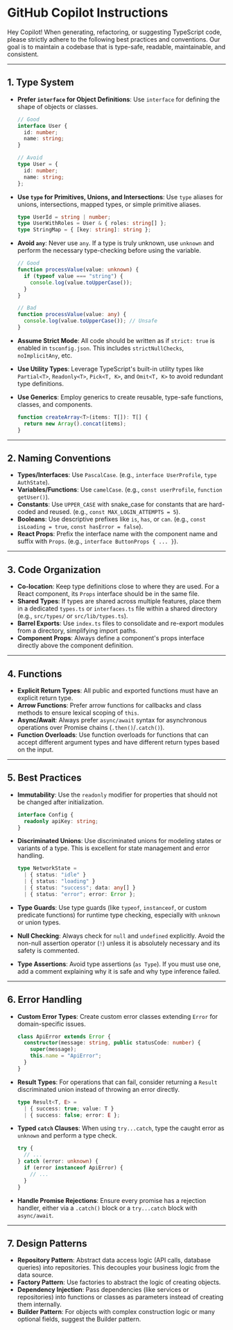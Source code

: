 # GitHub Copilot Instructions

Hey Copilot! When generating, refactoring, or suggesting TypeScript code, please strictly adhere to the following best practices and conventions. Our goal is to maintain a codebase that is type-safe, readable, maintainable, and consistent.

---

## 1. Type System

-   **Prefer `interface` for Object Definitions**: Use `interface` for defining the shape of objects or classes.

    ```typescript
    // Good
    interface User {
      id: number;
      name: string;
    }

    // Avoid
    type User = {
      id: number;
      name: string;
    };
    ```

-   **Use `type` for Primitives, Unions, and Intersections**: Use `type` aliases for unions, intersections, mapped types, or simple primitive aliases.

    ```typescript
    type UserId = string | number;
    type UserWithRoles = User & { roles: string[] };
    type StringMap = { [key: string]: string };
    ```

-   **Avoid `any`**: Never use `any`. If a type is truly unknown, use `unknown` and perform the necessary type-checking before using the variable.

    ```typescript
    // Good
    function processValue(value: unknown) {
      if (typeof value === "string") {
        console.log(value.toUpperCase());
      }
    }

    // Bad
    function processValue(value: any) {
      console.log(value.toUpperCase()); // Unsafe
    }
    ```

-   **Assume Strict Mode**: All code should be written as if `strict: true` is enabled in `tsconfig.json`. This includes `strictNullChecks`, `noImplicitAny`, etc.

-   **Use Utility Types**: Leverage TypeScript's built-in utility types like `Partial<T>`, `Readonly<T>`, `Pick<T, K>`, and `Omit<T, K>` to avoid redundant type definitions.

-   **Use Generics**: Employ generics to create reusable, type-safe functions, classes, and components.

    ```typescript
    function createArray<T>(items: T[]): T[] {
      return new Array().concat(items);
    }
    ```

---

## 2. Naming Conventions

-   **Types/Interfaces**: Use `PascalCase`. (e.g., `interface UserProfile`, `type AuthState`).
-   **Variables/Functions**: Use `camelCase`. (e.g., `const userProfile`, `function getUser()`).
-   **Constants**: Use `UPPER_CASE` with snake_case for constants that are hard-coded and reused. (e.g., `const MAX_LOGIN_ATTEMPTS = 5`).
-   **Booleans**: Use descriptive prefixes like `is`, `has`, or `can`. (e.g., `const isLoading = true`, `const hasError = false`).
-   **React Props**: Prefix the interface name with the component name and suffix with `Props`. (e.g., `interface ButtonProps { ... }`).

---

## 3. Code Organization

-   **Co-location**: Keep type definitions close to where they are used. For a React component, its `Props` interface should be in the same file.
-   **Shared Types**: If types are shared across multiple features, place them in a dedicated `types.ts` or `interfaces.ts` file within a shared directory (e.g., `src/types/` or `src/lib/types.ts`).
-   **Barrel Exports**: Use `index.ts` files to consolidate and re-export modules from a directory, simplifying import paths.
-   **Component Props**: Always define a component's props interface directly above the component definition.

---

## 4. Functions

-   **Explicit Return Types**: All public and exported functions must have an explicit return type.
-   **Arrow Functions**: Prefer arrow functions for callbacks and class methods to ensure lexical scoping of `this`.
-   **Async/Await**: Always prefer `async/await` syntax for asynchronous operations over Promise chains (`.then()`/`.catch()`).
-   **Function Overloads**: Use function overloads for functions that can accept different argument types and have different return types based on the input.

---

## 5. Best Practices

-   **Immutability**: Use the `readonly` modifier for properties that should not be changed after initialization.

    ```typescript
    interface Config {
      readonly apiKey: string;
    }
    ```

-   **Discriminated Unions**: Use discriminated unions for modeling states or variants of a type. This is excellent for state management and error handling.

    ```typescript
    type NetworkState =
      | { status: "idle" }
      | { status: "loading" }
      | { status: "success"; data: any[] }
      | { status: "error"; error: Error };
    ```

-   **Type Guards**: Use type guards (like `typeof`, `instanceof`, or custom predicate functions) for runtime type checking, especially with `unknown` or union types.

-   **Null Checking**: Always check for `null` and `undefined` explicitly. Avoid the non-null assertion operator (`!`) unless it is absolutely necessary and its safety is commented.

-   **Type Assertions**: Avoid type assertions (`as Type`). If you must use one, add a comment explaining why it is safe and why type inference failed.

---

## 6. Error Handling

-   **Custom Error Types**: Create custom error classes extending `Error` for domain-specific issues.

    ```typescript
    class ApiError extends Error {
      constructor(message: string, public statusCode: number) {
        super(message);
        this.name = "ApiError";
      }
    }
    ```

-   **Result Types**: For operations that can fail, consider returning a `Result` discriminated union instead of throwing an error directly.

    ```typescript
    type Result<T, E> =
      | { success: true; value: T }
      | { success: false; error: E };
    ```

-   **Typed `catch` Clauses**: When using `try...catch`, type the caught error as `unknown` and perform a type check.

    ```typescript
    try {
      // ...
    } catch (error: unknown) {
      if (error instanceof ApiError) {
        // ...
      }
    }
    ```

-   **Handle Promise Rejections**: Ensure every promise has a rejection handler, either via a `.catch()` block or a `try...catch` block with `async/await`.

---

## 7. Design Patterns

-   **Repository Pattern**: Abstract data access logic (API calls, database queries) into repositories. This decouples your business logic from the data source.
-   **Factory Pattern**: Use factories to abstract the logic of creating objects.
-   **Dependency Injection**: Pass dependencies (like services or repositories) into functions or classes as parameters instead of creating them internally.
-   **Builder Pattern**: For objects with complex construction logic or many optional fields, suggest the Builder pattern.
